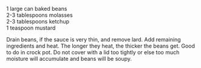 ---
---

1 large can baked beans  
2-3 tablespoons molasses  
2-3 tablespoons ketchup  
1 teaspoon mustard 

Drain beans, if the sauce is very thin, and remove lard. Add remaining ingredients and heat. 
The longer they heat, the thicker the beans get. Good to do in crock pot. Do not cover with a lid 
too tightly or else too much moisture will accumulate and beans will be soupy.